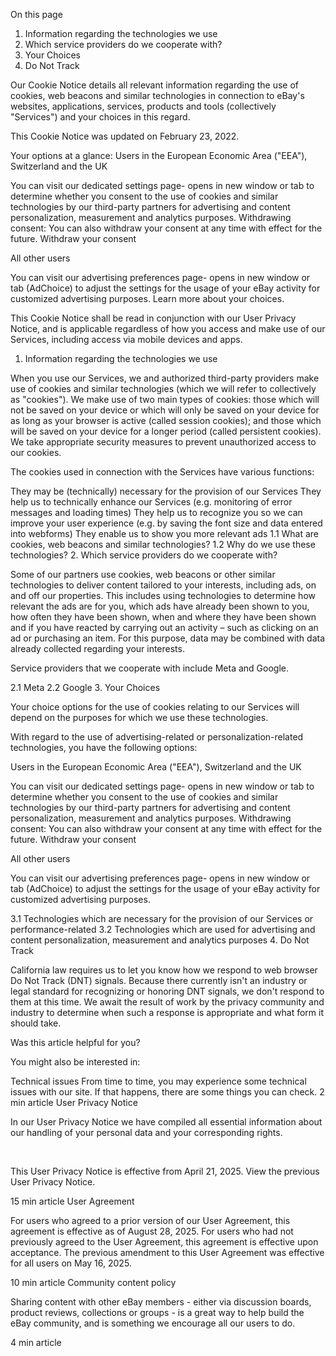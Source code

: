 On this page
1. Information regarding the technologies we use
2. Which service providers do we cooperate with?
3. Your Choices
4. Do Not Track

Our Cookie Notice details all relevant information regarding the use of cookies, web beacons and similar technologies in connection to eBay's websites, applications, services, products and tools (collectively "Services") and your choices in this regard.

This Cookie Notice was updated on February 23, 2022.

Your options at a glance:
Users in the European Economic Area ("EEA"), Switzerland and the UK

You can visit our dedicated settings page- opens in new window or tab to determine whether you consent to the use of cookies and similar technologies by our third-party partners for advertising and content personalization, measurement and analytics purposes. Withdrawing consent: You can also withdraw your consent at any time with effect for the future.
Withdraw your consent

All other users

You can visit our advertising preferences page- opens in new window or tab (AdChoice) to adjust the settings for the usage of your eBay activity for customized advertising purposes. Learn more about your choices.

This Cookie Notice shall be read in conjunction with our User Privacy Notice, and is applicable regardless of how you access and make use of our Services, including access via mobile devices and apps.

1. Information regarding the technologies we use

When you use our Services, we and authorized third-party providers make use of cookies and similar technologies (which we will refer to collectively as "cookies"). We make use of two main types of cookies: those which will not be saved on your device or which will only be saved on your device for as long as your browser is active (called session cookies); and those which will be saved on your device for a longer period (called persistent cookies). We take appropriate security measures to prevent unauthorized access to our cookies.

The cookies used in connection with the Services have various functions:

They may be (technically) necessary for the provision of our Services
They help us to technically enhance our Services (e.g. monitoring of error messages and loading times)
They help us to recognize you so we can improve your user experience (e.g. by saving the font size and data entered into webforms)
They enable us to show you more relevant ads
1.1 What are cookies, web beacons and similar technologies?
1.2 Why do we use these technologies?
2. Which service providers do we cooperate with?

Some of our partners use cookies, web beacons or other similar technologies to deliver content tailored to your interests, including ads, on and off our properties. This includes using technologies to determine how relevant the ads are for you, which ads have already been shown to you, how often they have been shown, when and where they have been shown and if you have reacted by carrying out an activity – such as clicking on an ad or purchasing an item. For this purpose, data may be combined with data already collected regarding your interests.

Service providers that we cooperate with include Meta and Google.

2.1 Meta
2.2 Google
3. Your Choices

Your choice options for the use of cookies relating to our Services will depend on the purposes for which we use these technologies.

With regard to the use of advertising-related or personalization-related technologies, you have the following options:

Users in the European Economic Area ("EEA"), Switzerland and the UK

You can visit our dedicated settings page- opens in new window or tab to determine whether you consent to the use of cookies and similar technologies by our third-party partners for advertising and content personalization, measurement and analytics purposes. Withdrawing consent: You can also withdraw your consent at any time with effect for the future.
Withdraw your consent

All other users

You can visit our advertising preferences page- opens in new window or tab (AdChoice) to adjust the settings for the usage of your eBay activity for customized advertising purposes.

3.1 Technologies which are necessary for the provision of our Services or performance-related
3.2 Technologies which are used for advertising and content personalization, measurement and analytics purposes
4. Do Not Track

California law requires us to let you know how we respond to web browser Do Not Track (DNT) signals. Because there currently isn't an industry or legal standard for recognizing or honoring DNT signals, we don't respond to them at this time. We await the result of work by the privacy community and industry to determine when such a response is appropriate and what form it should take.

Was this article helpful for you?

You might also be interested in:

Technical issues
From time to time, you may experience some technical issues with our site. If that happens, there are some things you can check.
2 min article
User Privacy Notice

In our User Privacy Notice we have compiled all essential information about our handling of your personal data and your corresponding rights.

 





This User Privacy Notice is effective from April 21, 2025. View the previous User Privacy Notice.



15 min article
User Agreement

For users who agreed to a prior version of our User Agreement, this agreement is effective as of August 28, 2025. For users who had not previously agreed to the User Agreement, this agreement is effective upon acceptance. The previous amendment to this User Agreement was effective for all users on May 16, 2025.



10 min article
Community content policy

Sharing content with other eBay members - either via discussion boards, product reviews, collections or groups - is a great way to help build the eBay community, and is something we encourage all our users to do.



4 min article